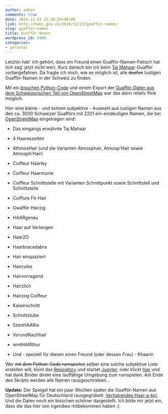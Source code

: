 ```yaml
---
author: admin
comments: true
date: 2018-12-23 22:20:29+00:00
link: http://habi.gna.ch/2018/12/23/guaffor-namen/
slug: guaffor-namen
title: Guafför-Namen
wordpress_id: 5486
categories:
- personal
---
```


Letzhin hab' ich gehört, dass ein Freund einen Guafför-Namen-Fetisch hat (ich sag' jetzt nicht wer). Kurz danach bin ich beim [Taj Mahaar](https://tajmahaar.ch)-Guafför vorbeigefahren. Da fragte ich mich, wie es möglich ist, alle <del>doofen</del> lustigen Guafför-Namen in der Schweiz zu finden.




Mit ein [bisschen Python-Code](https://github.com/habi/stylish-stylists/blob/master/stylish-stylists.ipynb) und einem Export der [Guafför-Daten aus dem Schweizerischen Teil von OpenStreetMap](https://osm.li/Xt) war das dann relativ flink möglich.




Hier eine kleine - und extrem subjektive - Auswahl aus lustigen Namen aus den ca. 3000 Schweizer Guafförs mit 2201 ein-eindeutigen Namen, die bei [OpenStreetMap](https://www.openstreetmap.org/) eingetragen sind:






  * Das eingangs erwähnte Taj Mahaar


  * 4 Haareszeiten


  * AthmosHair (und die Varianten Atmosphair, Atmosp'Hair sowie Atmosph'Hair)


  * Coiffeur Haarley


  * Coiffeur Haarmonie


  * Coiffeur Schnittstelle mit Varianten Schnittpunkt sowie Schnittstell und Schnittstelle


  * Coiffure Fit-Hair


  * Gwafför Hairzig


  * HAARgenau


  * Haar auf Verlangen


  * Haar2O


  * Haarbracadabra


  * Hair einspaziert


  * Haircules


  * Hairvorragend


  * Hairzlich


  * Hairzog Coiffeur


  * Kaiserschnitt


  * Schnittstube


  * SzenHAARio


  * VorundNachhair


  * wintHAIRthur


  * Und - speziell für diesen einen Freund (oder dessen Frau) - Khaarin




Wer <del>mit dem Python-Code rumspielen</del> selber eine solche subjektive Liste erstellen will, klont das [Repository](https://github.com/habi/stylish-stylists) und startet [Jupyter](http://jupyter.org), oder klickt [hier](https://mybinder.org/v2/gh/habi/stylish-stylists/master) und hat dank Binder direkt eine lauffähige Umgebung zum rumspielen. Am Ende des Skripts werden alle Namen rausgeschrieben...






**Update:** Der Spiegel hat ein paar Wochen später die Guafför-Namen aus OpenStreetMap für Deutschland rausgegrübelt: [Verhairendes Haar-a-kiri](http://www.spiegel.de/panorama/gesellschaft/friseure-haar-straeubende-wortspiele-mit-hair-kamm-schnitt-cut-a-1243421.html). Und die Daten noch ein bisschen schöner dargestellt. Ich bilde mir jetzt ein, dass die das hier von irgendwo mitbekommen haben :)



